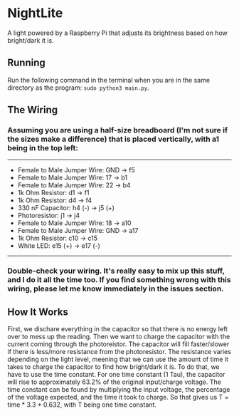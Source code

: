 # NightLite
A light powered by a Raspberry Pi that adjusts its brightness based on how bright/dark it is.

## Running
Run the following command in the terminal when you are in the same directory as the program: ```sudo python3 main.py```.

## The Wiring
### Assuming you are using a half-size breadboard (I'm not sure if the sizes make a difference) that is placed vertically, with a1 being in the top left:
---
- Female to Male Jumper Wire: GND -> f5
- Female to Male Jumper Wire: 17 -> b1
- Female to Male Jumper Wire: 22 -> b4
- 1k Ohm Resistor: d1 -> f1
- 1k Ohm Resistor: d4 -> f4
- 330 nF Capacitor: h4 (-) -> j5 (+)
- Photoresistor: j1 -> j4
- Female to Male Jumper Wire: 18 -> a10
- Female to Male Jumper Wire: GND -> a17
- 1k Ohm Resistor: c10 -> c15
- White LED: e15 (+) -> e17 (-)
---
### Double-check your wiring. It's really easy to mix up this stuff, and I do it all the time too. If you find something wrong with this wiring, please let me know immediately in the issues section.

## How It Works

First, we dischare everything in the capacitor so that there is no energy left over to mess up the reading. Then we want to charge the capacitor with the current coming through the photoreistor. The capacitor will fill faster/slower if there is less/more resistance from the photoresistor. The resistance varies depending on the light level, meening that we can use the amount of time it takes to charge the capacitor to find how bright/dark it is. To do that, we have to use the time constant. For one time constant (1 Tau), the capacitor will rise to approximately 63.2% of the original input/charge voltage. The time constant can be found by multiplying the input voltage, the percentage of the voltage expected, and the time it took to charge. So that gives us T = time * 3.3 * 0.632, with T being one time constant.
